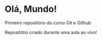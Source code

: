 # Olá, Mundo!
 Primeiro repositório do curso Git e Github

 Repositótio criado durante uma aula ao vivo!
